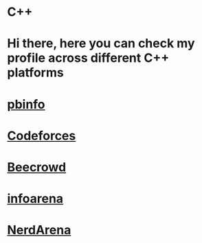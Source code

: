 # C++
# Hi there, here you can check my profile across different C++ platforms


# [pbinfo](https://www.pbinfo.ro/profil/Chris91s)

# [Codeforces](https://codeforces.com/profile/Chris.s)

# [Beecrowd](https://www.beecrowd.com.br/judge/en/profile/402556)

# [infoarena](https://www.infoarena.ro/utilizator/Chris.s?action=stats)

# [NerdArena](https://www.nerdarena.ro/utilizator/Christian?action=stats)

